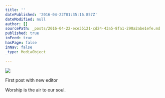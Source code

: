 ```yaml
---
title: ''
datePublished: '2016-04-22T01:35:16.857Z'
dateModified: null
author: []
sourcePath: _posts/2016-04-22-ece35121-cd24-43a5-8fa1-290a2abe1efe.md
published: true
inFeed: true
hasPage: false
inNav: false
_type: MediaObject

---
```

![](https://the-grid-user-content.s3-us-west-2.amazonaws.com/b9dc1b83-487f-4174-9a88-461c06accfe3.jpg)

First post with new editor

Worship is the air to our soul.